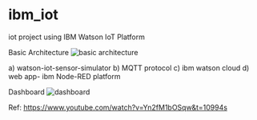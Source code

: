 # ibm_iot

iot project using IBM Watson IoT Platform

Basic Architecture
![basic architecture](https://user-images.githubusercontent.com/79095868/126075301-bca7aaa0-490a-4c69-a948-ca41b1c800d7.jpeg)

a) watson-iot-sensor-simulator
b) MQTT protocol
c) ibm watson cloud
d) web app- ibm Node-RED platform

Dashboard
![dashboard](https://user-images.githubusercontent.com/79095868/126075309-40489adb-1b08-4808-9e03-ac4ee7861721.jpg)


Ref:
https://www.youtube.com/watch?v=Yn2fM1bOSqw&t=10994s
